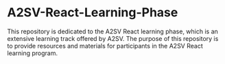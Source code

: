# A2SV-React-Learning-Phase
This repository is dedicated to the A2SV React learning phase, which is an extensive learning track offered by A2SV. The purpose of this repository is to provide resources and materials for participants in the A2SV React learning program.
